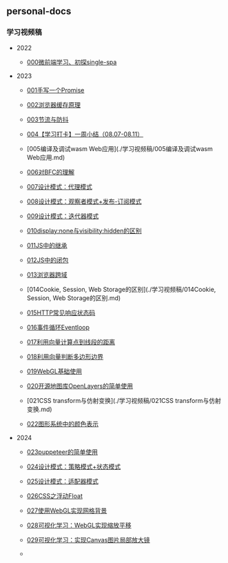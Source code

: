 ## personal-docs

### 学习视频稿

* 2022
  * [000微前端学习、初探single-spa](./学习视频稿/000微前端学习、初探single-spa.md)

* 2023
  * [001手写一个Promise](./学习视频稿/001手写一个Promise.md)

  * [002浏览器缓存原理](./学习视频稿/002浏览器缓存原理.md)

  * [003节流与防抖](./学习视频稿/003节流与防抖.md)

  * [004【学习打卡】一周小结（08.07-08.11）](./学习视频稿/004【学习打卡】一周小结（08.07-08.11）.md)

  * [005编译及调试wasm Web应用](./学习视频稿/005编译及调试wasm Web应用.md)

  * [006对BFC的理解](./学习视频稿/006对BFC的理解.md)

  * [007设计模式：代理模式](./学习视频稿/007设计模式：代理模式.md)

  * [008设计模式：观察者模式+发布-订阅模式](./学习视频稿/008设计模式：观察者模式+发布-订阅模式.md)

  * [009设计模式：迭代器模式](./学习视频稿/009设计模式：迭代器模式.md)

  * [010display:none与visibility:hidden的区别](./学习视频稿/010display:none与visibility:hidden的区别.md)

  * [011JS中的继承](./学习视频稿/011JS中的继承.md)

  * [012JS中的闭包](./学习视频稿/012JS中的闭包.md)

  * [013浏览器跨域](./学习视频稿/013浏览器跨域.md)

  * [014Cookie, Session, Web Storage的区别](./学习视频稿/014Cookie, Session, Web Storage的区别.md)

  * [015HTTP常见响应状态码](./学习视频稿/015HTTP常见响应状态码.md)

  * [016事件循环Eventloop](./学习视频稿/016事件循环Eventloop.md)

  * [017利用向量计算点到线段的距离](./学习视频稿/017利用向量计算点到线段的距离.md)

  * [018利用向量判断多边形边界](./学习视频稿/018利用向量判断多边形边界.md)

  * [019WebGL基础使用](./学习视频稿/019WebGL基础使用.md)

  * [020开源地图库OpenLayers的简单使用](./学习视频稿/020开源地图库OpenLayers的简单使用.md)

  * [021CSS transform与仿射变换](./学习视频稿/021CSS transform与仿射变换.md)

  * [022图形系统中的颜色表示](./学习视频稿/022图形系统中的颜色表示.md)

* 2024

  * [023puppeteer的简单使用](./学习视频稿/023puppeteer的简单使用.md)

  * [024设计模式：策略模式+状态模式](./学习视频稿/024设计模式：策略模式+状态模式.md)

  * [025设计模式：适配器模式](./学习视频稿/025设计模式：适配器模式.md)
  
  * [026CSS之浮动Float](./学习视频稿/026CSS之浮动Float.md)
  
  * [027使用WebGL实现网格背景](./学习视频稿/027使用WebGL实现网格背景.md)
  
  * [028可视化学习：WebGL实现缩放平移](./学习视频稿/028可视化学习：WebGL实现缩放平移.md)
  
  * [029可视化学习：实现Canvas图片局部放大镜](./学习视频稿/029可视化学习：实现Canvas图片局部放大镜.md)
  
  * 
  
    
